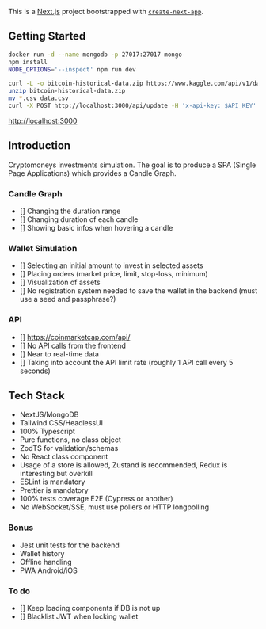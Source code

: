 
This is a [Next.js](https://nextjs.org) project bootstrapped with [`create-next-app`](https://nextjs.org/docs/app/api-reference/cli/create-next-app).

## Getting Started

```bash
docker run -d --name mongodb -p 27017:27017 mongo
npm install
NODE_OPTIONS='--inspect' npm run dev

curl -L -o bitcoin-historical-data.zip https://www.kaggle.com/api/v1/datasets/download/mczielinski/bitcoin-historical-data
unzip bitcoin-historical-data.zip
mv *.csv data.csv
curl -X POST http://localhost:3000/api/update -H 'x-api-key: $API_KEY'
```

[http://localhost:3000](http://localhost:3000)

## Introduction

Cryptomoneys investments simulation. The goal is to produce a SPA (Single Page Applications) which provides a Candle Graph.

### Candle Graph

- [] Changing the duration range
- [] Changing duration of each candle
- [] Showing basic infos when hovering a candle

### Wallet Simulation

- [] Selecting an initial amount to invest in selected assets
- [] Placing orders (market price, limit, stop-loss, minimum)
- [] Visualization of assets
- [] No registration system needed to save the wallet in the backend (must use a seed and passphrase?)

### API

- [] https://coinmarketcap.com/api/
- [] No API calls from the frontend
- [] Near to real-time data
- [] Taking into account the API limit rate (roughly 1 API call every 5 seconds)

## Tech Stack

<ul>
	<li>NextJS/MongoDB</li>
	<li>Tailwind CSS/HeadlessUI</li>
	<li>100% Typescript</li>
	<li>Pure functions, no class object</li>
	<li>ZodTS for validation/schemas</li>
	<li>No React class component</li>
	<li>Usage of a store is allowed, Zustand is recommended, Redux is interesting but overkill</li>
	<li>ESLint is mandatory</li>
	<li>Prettier is mandatory</li>
	<li>100% tests coverage E2E (Cypress or another)</li>
	<li>No WebSocket/SSE, must use pollers or HTTP longpolling</li>
</ul>

### Bonus

<ul>
	<li>Jest unit tests for the backend</li>
	<li>Wallet history</li>
	<li>Offline handling</li>
	<li>PWA Android/iOS</li>
</ul>

### To do

- [] Keep loading components if DB is not up
- [] Blacklist JWT when locking wallet